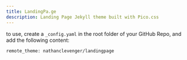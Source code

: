 ```yaml
---
title: LandingPa.ge
description: Landing Page Jekyll theme built with Pico.css
---
```


to use, create a `_config.yaml` in the root folder of your GitHub Repo, and add the following content:
```
remote_theme: nathanclevenger/landingpage
```

